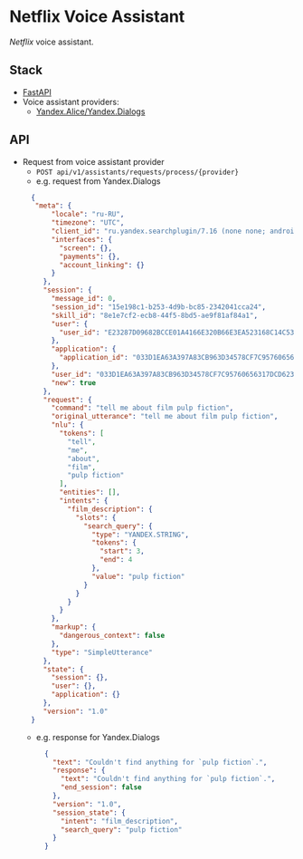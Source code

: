 # Netflix Voice Assistant
_Netflix_ voice assistant.

## Stack
- [FastAPI](https://fastapi.tiangolo.com/)
- Voice assistant providers:
  - [Yandex.Alice/Yandex.Dialogs](https://yandex.ru/dev/dialogs/alice/doc/about.html)

## API
- Request from voice assistant provider
  - `POST api/v1/assistants/requests/process/{provider}`
  - e.g. request from Yandex.Dialogs
  ```json
    {
     "meta": {
         "locale": "ru-RU",
         "timezone": "UTC",
         "client_id": "ru.yandex.searchplugin/7.16 (none none; android 4.4.2)",
         "interfaces": {
           "screen": {},
           "payments": {},
           "account_linking": {}
         }
       },
       "session": {
         "message_id": 0,
         "session_id": "15e198c1-b253-4d9b-bc85-2342041cca24",
         "skill_id": "8e1e7cf2-ecb8-44f5-8bd5-ae9f81af84a1",
         "user": {
           "user_id": "E23287D09682BCCE01A4166E320B66E3EA523168C14C5396F40D38B681119E40"
         },
         "application": {
           "application_id": "033D1EA63A397A83CB963D34578CF7C95760656317DCD623450F438285FB40DD"
         },
         "user_id": "033D1EA63A397A83CB963D34578CF7C95760656317DCD623450F438285FB40DD",
         "new": true
       },
       "request": {
         "command": "tell me about film pulp fiction",
         "original_utterance": "tell me about film pulp fiction",
         "nlu": {
           "tokens": [
             "tell",
             "me",
             "about",
             "film",
             "pulp fiction"
           ],
           "entities": [],
           "intents": {
             "film_description": {
               "slots": {
                 "search_query": {
                   "type": "YANDEX.STRING",
                   "tokens": {
                     "start": 3,
                     "end": 4
                   },
                   "value": "pulp fiction"
                 }
               }
             }
           }
         },
         "markup": {
           "dangerous_context": false
         },
         "type": "SimpleUtterance"
       },
       "state": {
         "session": {},
         "user": {},
         "application": {}
       },
       "version": "1.0"
    }
  ```
  - e.g. response for Yandex.Dialogs
    ```json
      {
        "text": "Couldn't find anything for `pulp fiction`.",
        "response": {
          "text": "Couldn't find anything for `pulp fiction`.",
          "end_session": false
        },
        "version": "1.0",
        "session_state": {
          "intent": "film_description",
          "search_query": "pulp fiction"
        }
      }
    ```
